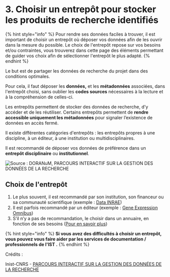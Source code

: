 # 3. Choisir un entrepôt pour stocker les produits de recherche identifiés

{% hint style="info" %}
Pour rendre ses données faciles à trouver, il est important de choisir un entrepôt où déposer vos données afin de les ouvrir dans la mesure du possible. Le choix de l'entrepôt repose sur vos besoins et/ou contraintes, vous trouverez dans cette page des éléments permettant de guider vos choix afin de sélectionner l'entrepôt le plus adapté.
{% endhint %}

Le but est de partager les données de recherche du projet dans des conditions optimales.

Pour cela, il faut déposer les **données,** et les **métadonnées** associées, dans l'entrepôt choisi, sans oublier les **codes sources** nécessaires à la lecture et à la compréhension de celles-ci.

Les entrepôts permettent de stocker des données de recherche, d'y accéder et de les réutiliser. Certains entrepôts permettent de **rendre accessible uniquement les métadonnées** pour signaler l’existence de données en accès fermé.

Il existe différentes catégories d'entrepôts : les entrepôts propres à une discipline, à un éditeur, à une institution ou multidisciplinaires.

Il est recommandé de déposer vos données de préférence dans un **entrepôt disciplinaire** ou **institutionnel**.

![Source : DORANuM, PARCOURS INTERACTIF SUR LA GESTION DES DONNÉES DE LA RECHERCHE](../../.gitbook/assets/ezlZH4vqh0UGi9Fp\_zKL7nCdo6bJHMwx5.png)

## **Choix de l'entrepôt**

1. Le plus souvent, il est recommandé par son institution, son financeur ou sa communauté scientifique (exemple : [Data INRAE](https://data.inrae.fr))
2. Il est parfois recommandé par un éditeur (exemple : [Gene Expression Omnibus](https://www.ncbi.nlm.nih.gov/geo/))
3. S’il n’y a pas de recommandation, le choisir dans un annuaire, en fonction de ses besoins ([Pour en savoir plus](./#recherche-dun-entrepot-dans-un-annuaire-re3data-et-cat-opidor))

{% hint style="info" %}
**Si vous avez des difficultés à choisir un entrepôt, vous pouvez vous faire aider par les services de documentation / professionnels de l'IST .**
{% endhint %}

Crédits :

Inist-CNRS - [PARCOURS INTERACTIF SUR LA GESTION DES DONNÉES DE LA RECHERCHE](https://doranum.fr/enjeux-benefices/parcours-interactif-sur-la-gestion-des-donnees-de-la-recherche/)
